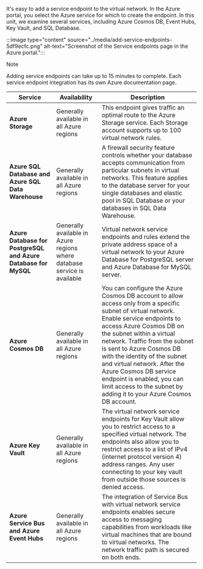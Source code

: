 It's easy to add a service endpoint to the virtual network. In the Azure portal, you select the Azure service for which to create the endpoint. In this unit, we examine several services, including Azure Cosmos DB, Event Hubs, Key Vault, and SQL Database.

:::image type="content" source="../media/add-service-endpoints-5df9ecfc.png" alt-text="Screenshot of the Service endpoints page in the Azure portal.":::

> [!NOTE]
> Adding service endpoints can take up to 15 minutes to complete. Each service endpoint integration has its own Azure documentation page.

| Service | Availability | Description |
| --- | --- | --- |
| **Azure Storage** | Generally available in all Azure regions | This endpoint gives traffic an optimal route to the Azure Storage service. Each Storage account supports up to 100 virtual network rules. |
| **Azure SQL Database and Azure SQL Data Warehouse** | Generally available in all Azure regions | A firewall security feature controls whether your database accepts communication from particular subnets in virtual networks. This feature applies to the database server for your single databases and elastic pool in SQL Database or your databases in SQL Data Warehouse. |
| **Azure Database for PostgreSQL and Azure Database for MySQL** | Generally available in Azure regions where database service is available | Virtual network service endpoints and rules extend the private address space of a virtual network to your Azure Database for PostgreSQL server and Azure Database for MySQL server. |
| **Azure Cosmos DB** | Generally available in all Azure regions | You can configure the Azure Cosmos DB account to allow access only from a specific subnet of virtual network. Enable service endpoints to access Azure Cosmos DB on the subnet within a virtual network. Traffic from the subnet is sent to Azure Cosmos DB with the identity of the subnet and virtual network. After the Azure Cosmos DB service endpoint is enabled, you can limit access to the subnet by adding it to your Azure Cosmos DB account. |
| **Azure Key Vault** | Generally available in all Azure regions | The virtual network service endpoints for Key Vault allow you to restrict access to a specified virtual network. The endpoints also allow you to restrict access to a list of IPv4 (internet protocol version 4) address ranges. Any user connecting to your key vault from outside those sources is denied access. |
| **Azure Service Bus and Azure Event Hubs** | Generally available in all Azure regions | The integration of Service Bus with virtual network service endpoints enables secure access to messaging capabilities from workloads like virtual machines that are bound to virtual networks. The network traffic path is secured on both ends. |